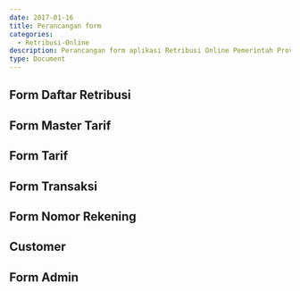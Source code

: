 ```yaml
---
date: 2017-01-16
title: Perancangan form
categories:
  - Retribusi-Online
description: Perancangan form aplikasi Retribusi Online Pemerintah Provinsi Banten
type: Document
---
```


## Form Daftar Retribusi


## Form Master Tarif

## Form Tarif

## Form Transaksi

## Form Nomor Rekening

## Customer

## Form Admin

